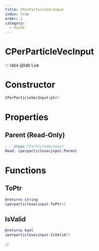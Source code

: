 ```yaml
---
title: CPerParticleVecInput
index: true
order: 2
category:
  - Guide
---
```


# CPerParticleVecInput

::: tabs
@tab Lua
# Constructor
```lua
CPerParticleVecInput(ptr)
```
# Properties
## Parent (Read-Only)
```lua
--- @type CParticleVecInput
Read: cperparticlevecinput.Parent
```
# Functions
## ToPtr
```lua
@returns string
cperparticlevecinput:ToPtr()
```
## IsValid
```lua
@returns bool
cperparticlevecinput:IsValid()
```

:::